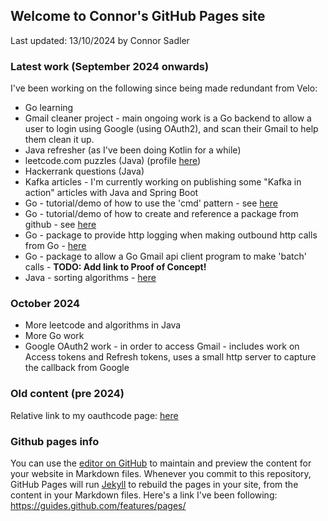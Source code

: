 ## Welcome to Connor's GitHub Pages site

Last updated: 13/10/2024 by Connor Sadler

### Latest work (September 2024 onwards)

I've been working on the following since being made redundant from Velo:

- Go learning
- Gmail cleaner project - main ongoing work is a Go backend to allow a user to login using Google (using OAuth2), and scan their Gmail to help them clean it up.
- Java refresher (as I've been doing Kotlin for a while)
- leetcode.com puzzles (Java) (profile [here](https://leetcode.com/u/zebsmattz/))
- Hackerrank questions (Java)
- Kafka articles - I'm currently working on publishing some "Kafka in action" articles with Java and Spring Boot
- Go - tutorial/demo of how to use the 'cmd' pattern - see [here](https://github.com/connorsadler/go-cmd-sample)
- Go - tutorial/demo of how to create and reference a package from github - see [here](https://github.com/connorsadler/go-sample-module)
- Go - package to provide http logging when making outbound http calls from Go - [here](https://github.com/connorsadler/go-utils/)
- Go - package to allow a Go Gmail api client program to make 'batch' calls - **TODO: Add link to Proof of Concept!**
- Java - sorting algorithms - [here](https://github.com/connorsadler/public/tree/main/java/sorting-algorithms)

### October 2024
- More leetcode and algorithms in Java
- More Go work
- Google OAuth2 work - in order to access Gmail - includes work on Access tokens and Refresh tokens, uses a small http server to capture the callback from Google

### Old content (pre 2024)

Relative link to my oauthcode page: [here](oauthcode.md)

### Github pages info

You can use the [editor on GitHub](https://github.com/connorsadler/connorsadler.github.io/edit/main/index.md) to maintain and preview the content for your website in Markdown files.
Whenever you commit to this repository, GitHub Pages will run [Jekyll](https://jekyllrb.com/) to rebuild the pages in your site, from the content in your Markdown files.
Here's a link I've been following: https://guides.github.com/features/pages/


